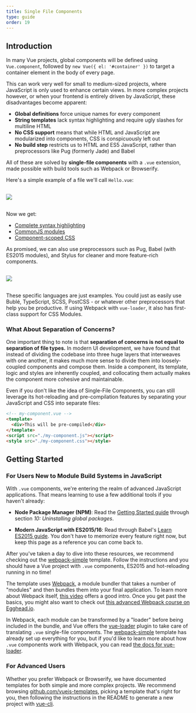 ```yaml
---
title: Single File Components
type: guide
order: 19
---
```


## Introduction

In many Vue projects, global components will be defined using `Vue.component`, followed by `new Vue({ el: '#container' })` to target a container element in the body of every page.

This can work very well for small to medium-sized projects, where JavaScript is only used to enhance certain views. In more complex projects however, or when your frontend is entirely driven by JavaScript, these disadvantages become apparent:

- **Global definitions** force unique names for every component
- **String templates** lack syntax highlighting and require ugly slashes for multiline HTML
- **No CSS support** means that while HTML and JavaScript are modularized into components, CSS is conspicuously left out
- **No build step** restricts us to HTML and ES5 JavaScript, rather than preprocessors like Pug (formerly Jade) and Babel

All of these are solved by **single-file components** with a `.vue` extension, made possible with build tools such as Webpack or Browserify.

Here's a simple example of a file we'll call `Hello.vue`:

<img src="/images/vue-component.png" style="display: block; margin: 30px auto">

Now we get:

- [Complete syntax highlighting](https://github.com/vuejs/awesome-vue#syntax-highlighting)
- [CommonJS modules](https://webpack.js.org/concepts/modules/#what-is-a-webpack-module)
- [Component-scoped CSS](https://github.com/vuejs/vue-loader/blob/master/docs/en/features/scoped-css.md)

As promised, we can also use preprocessors such as Pug, Babel (with ES2015 modules), and Stylus for cleaner and more feature-rich components.

<img src="/images/vue-component-with-preprocessors.png" style="display: block; margin: 30px auto">

These specific languages are just examples. You could just as easily use Bublé, TypeScript, SCSS, PostCSS - or whatever other preprocessors that help you be productive. If using Webpack with `vue-loader`, it also has first-class support for CSS Modules.

### What About Separation of Concerns?

One important thing to note is that **separation of concerns is not equal to separation of file types.** In modern UI development, we have found that instead of dividing the codebase into three huge layers that interweaves with one another, it makes much more sense to divide them into loosely-coupled components and compose them. Inside a component, its template, logic and styles are inherently coupled, and collocating them actually makes the component more cohesive and maintainable.

Even if you don't like the idea of Single-File Components, you can still leverage its hot-reloading and pre-compilation features by separating your JavaScript and CSS into separate files:

``` html
<!-- my-component.vue -->
<template>
  <div>This will be pre-compiled</div>
</template>
<script src="./my-component.js"></script>
<style src="./my-component.css"></style>
```

## Getting Started

### For Users New to Module Build Systems in JavaScript

With `.vue` components, we're entering the realm of advanced JavaScript applications. That means learning to use a few additional tools if you haven't already:

- **Node Package Manager (NPM)**: Read the [Getting Started guide](https://docs.npmjs.com/getting-started/what-is-npm) through section _10: Uninstalling global packages_.

- **Modern JavaScript with ES2015/16**: Read through Babel's [Learn ES2015 guide](https://babeljs.io/docs/learn-es2015/). You don't have to memorize every feature right now, but keep this page as a reference you can come back to.

After you've taken a day to dive into these resources, we recommend checking out the [webpack-simple](https://github.com/vuejs-templates/webpack-simple) template. Follow the instructions and you should have a Vue project with `.vue` components, ES2015 and hot-reloading running in no time!

The template uses [Webpack](https://webpack.js.org/), a module bundler that takes a number of "modules" and then bundles them into your final application. To learn more about Webpack itself, [this video](https://www.youtube.com/watch?v=WQue1AN93YU) offers a good intro. Once you get past the basics, you might also want to check out [this advanced Webpack course on Egghead.io](https://egghead.io/courses/using-webpack-for-production-javascript-applications).

In Webpack, each module can be transformed by a "loader" before being included in the bundle, and Vue offers the [vue-loader](https://github.com/vuejs/vue-loader) plugin to take care of translating `.vue` single-file components. The [webpack-simple](https://github.com/vuejs-templates/webpack-simple) template has already set up everything for you, but if you'd like to learn more about how `.vue` components work with Webpack, you can read [the docs for vue-loader](https://vue-loader.vuejs.org).

### For Advanced Users

Whether you prefer Webpack or Browserify, we have documented templates for both simple and more complex projects. We recommend browsing [github.com/vuejs-templates](https://github.com/vuejs-templates), picking a template that's right for you, then following the instructions in the README to generate a new project with [vue-cli](https://github.com/vuejs/vue-cli).
